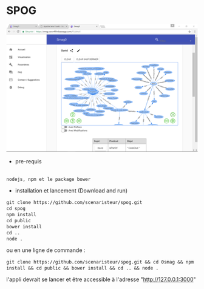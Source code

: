 # SPOG


![spog rdf graph David](https://raw.githubusercontent.com/scenaristeur/spog/master/smag0-demo.png)

- pre-requis

```

nodejs, npm et le package bower

```

- installation et lancement (Download and run)
```
git clone https://github.com/scenaristeur/spog.git
cd spog
npm install
cd public
bower install
cd ..
node .

```
ou en une ligne de commande :

```
git clone https://github.com/scenaristeur/spog.git && cd 0smag && npm install && cd public && bower install && cd .. && node .

```

l'appli devrait se lancer et être accessible à l'adresse "http://127.0.0.1:3000"


